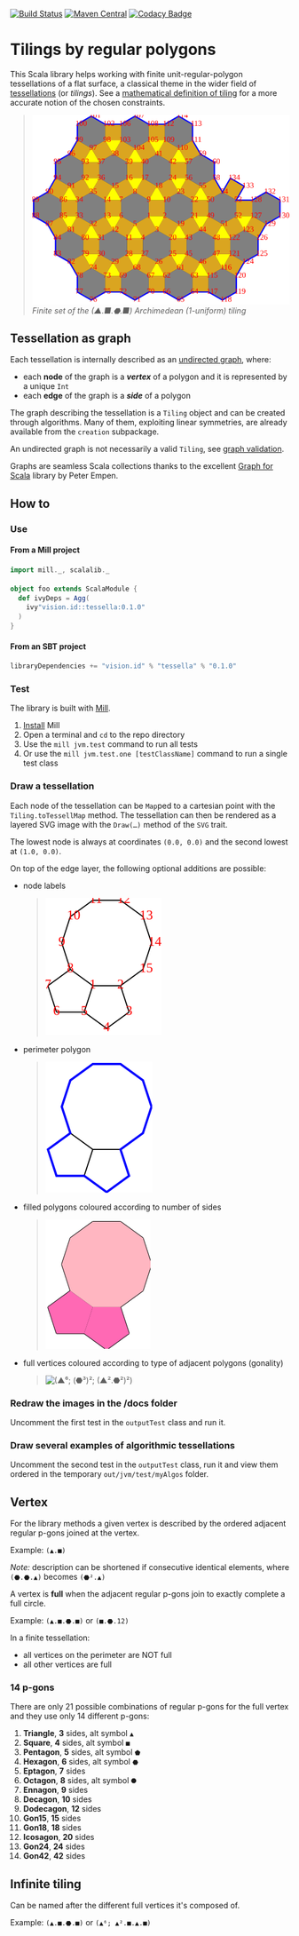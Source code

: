 [![Build Status][travis-badge]][travis-link] [![Maven Central][maven-badge]][maven-link] [![Codacy Badge][codacy-badge]][codacy-link]

# Tilings by regular polygons

This Scala library helps working with finite unit-regular-polygon tessellations of a flat surface, a classical theme in the wider field of [tessellations](https://en.wikipedia.org/wiki/Tessellation) (or _tilings_). See a [mathematical definition of tiling](docs/tiling-definition.md) for a more accurate notion of the chosen constraints.

> ![(▲.■.⬣.■)](docs/(▲.■.⬣.■).svg)
> _Finite set of the (▲.■.⬣.■) Archimedean (1-uniform) tiling_

## Tessellation as graph

Each tessellation is internally described as an [undirected graph](https://en.wikipedia.org/wiki/Graph_(discrete_mathematics)#Undirected_graph), where:

*   each **node** of the graph is a _**vertex**_ of a polygon and it is represented by a unique `Int`
*   each **edge** of the graph is a _**side**_ of a polygon

The graph describing the tessellation is a `Tiling` object and can be created through algorithms.
Many of them, exploiting linear symmetries, are already available from the `creation` subpackage.

An undirected graph is not necessarily a valid `Tiling`, see [graph validation](docs/graph-validation.md).

Graphs are seamless Scala collections thanks to the excellent [Graph for Scala](https://scala-graph.org/) library by Peter Empen.

## How to

### Use

#### From a Mill project

```scala
import mill._, scalalib._

object foo extends ScalaModule {
  def ivyDeps = Agg(
    ivy"vision.id::tessella:0.1.0"
  )
}
```

#### From an SBT project

```scala
libraryDependencies += "vision.id" % "tessella" % "0.1.0"
```

### Test

The library is built with [Mill](http://www.lihaoyi.com/mill).

1.  [Install](http://www.lihaoyi.com/mill/#installation) Mill
2.  Open a terminal and `cd` to the repo directory
3.  Use the `mill jvm.test` command to run all tests
4.  Or use the `mill jvm.test.one [testClassName]` command to run a single test class

### Draw a tessellation

Each node of the tessellation can be `Map`ped to a cartesian point with the `Tiling.toTessellMap` method. The tessellation can then be rendered as a layered SVG image with the `Draw(…)` method of the `SVG` trait.

The lowest node is always at coordinates `(0.0, 0.0)` and the second lowest at `(1.0, 0.0)`.

On top of the edge layer, the following optional additions are possible:

*   node labels
    > ![(⬟².10)_label](docs/(⬟².10)_label.svg)

*   perimeter polygon
    > ![(⬟².10)_perimeter](docs/(⬟².10)_perimeter.svg)

*   filled polygons coloured according to number of sides
    > ![(⬟².10)_filled](docs/(⬟².10)_filled.svg)

*   full vertices coloured according to type of adjacent polygons (gonality)
    > ![(▲⁶; (⬣³)²; (▲².⬣²)²)](docs/(▲⁶;(⬣³)²;(▲².⬣²)²).svg)

### Redraw the images in the /docs folder

Uncomment the first test in the `outputTest` class and run it.

### Draw several examples of algorithmic tessellations

Uncomment the second test in the `outputTest` class, run it and view them ordered in the temporary `out/jvm/test/myAlgos` folder.

## Vertex

For the library methods a given vertex is described by the ordered adjacent regular p-gons joined at the vertex.

Example: `(▲.■)`

_Note:_ description can be shortened if consecutive identical elements, where `(⬣.⬣.▲)` becomes `(⬣².▲)`

A vertex is **full** when the adjacent regular p-gons join to exactly complete a full circle.

Example: `(▲.■.⬣.■)` or `(■.⬣.12)`

In a finite tessellation:

*   all vertices on the perimeter are NOT full
*   all other vertices are full

### 14 p-gons

There are only 21 possible combinations of regular p-gons for the full vertex and they use only 14 different p-gons:

1.  **Triangle**, **3** sides, alt symbol `▲`
2.  **Square**, **4** sides, alt symbol `■`
3.  **Pentagon**, **5** sides, alt symbol `⬟`
4.  **Hexagon**, **6** sides, alt symbol `⬣`
5.  **Eptagon**, **7** sides
6.  **Octagon**, **8** sides, alt symbol `⯃`
7.  **Ennagon**, **9** sides
8.  **Decagon**, **10** sides
9.  **Dodecagon**, **12** sides
10. **Gon15**, **15** sides
11. **Gon18**, **18** sides
12. **Icosagon**, **20** sides
13. **Gon24**, **24** sides
14. **Gon42**, **42** sides

## Infinite tiling

Can be named after the different full vertices it's composed of.

Example: `(▲.■.⬣.■)` or `(▲⁶; ▲².■.▲.■)`

[travis-badge]: https://travis-ci.org/mcallisto/tessella.svg
[travis-link]: https://travis-ci.org/mcallisto/tessella
[maven-badge]: https://maven-badges.herokuapp.com/maven-central/vision.id/tessella_2.12/badge.svg
[maven-link]: https://maven-badges.herokuapp.com/maven-central/vision.id/tessella_2.12
[codacy-badge]: https://api.codacy.com/project/badge/Grade/c9a888d7249943a3b5b82e64fdcc7a52
[codacy-link]: https://www.codacy.com/app/mcallisto/tessella?utm_source=github.com&amp;utm_medium=referral&amp;utm_content=mcallisto/tessella&amp;utm_campaign=Badge_Grade